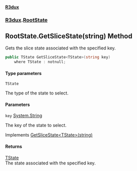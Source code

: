 #### [R3dux](R3dux.md 'R3dux')
### [R3dux](R3dux.md#R3dux 'R3dux').[RootState](RootState.md 'R3dux.RootState')

## RootState.GetSliceState<TState>(string) Method

Gets the slice state associated with the specified key.

```csharp
public TState GetSliceState<TState>(string key)
    where TState : notnull;
```
#### Type parameters

<a name='R3dux.RootState.GetSliceState_TState_(string).TState'></a>

`TState`

The type of the state to select.
#### Parameters

<a name='R3dux.RootState.GetSliceState_TState_(string).key'></a>

`key` [System.String](https://docs.microsoft.com/en-us/dotnet/api/System.String 'System.String')

The key of the state to select.

Implements [GetSliceState&lt;TState&gt;(string)](https://docs.microsoft.com/en-us/dotnet/api/R3dux.IRootState.GetSliceState--1#R3dux_IRootState_GetSliceState__1_System_String_ 'R3dux.IRootState.GetSliceState``1(System.String)')

#### Returns
[TState](RootState.GetSliceState_TState_(string).md#R3dux.RootState.GetSliceState_TState_(string).TState 'R3dux.RootState.GetSliceState<TState>(string).TState')  
The state associated with the specified key.